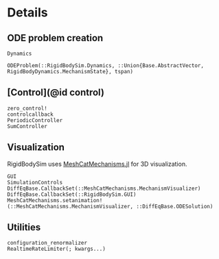 # Details

## ODE problem creation

```@docs
Dynamics
```

```@docs
ODEProblem(::RigidBodySim.Dynamics, ::Union{Base.AbstractVector, RigidBodyDynamics.MechanismState}, tspan)
```

## [Control](@id control)

```@docs
zero_control!
controlcallback
PeriodicController
SumController
```

## Visualization

RigidBodySim uses [MeshCatMechanisms.jl](https://github.com/JuliaRobotics/MeshCatMechanisms.jl) for 3D visualization.

```@docs
GUI
SimulationControls
DiffEqBase.CallbackSet(::MeshCatMechanisms.MechanismVisualizer)
DiffEqBase.CallbackSet(::RigidBodySim.GUI)
MeshCatMechanisms.setanimation!(::MeshCatMechanisms.MechanismVisualizer, ::DiffEqBase.ODESolution)
```

## Utilities

```@docs
configuration_renormalizer
RealtimeRateLimiter(; kwargs...)
```

